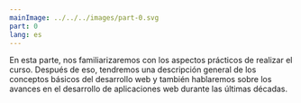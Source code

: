 ```yaml
---
mainImage: ../../../images/part-0.svg
part: 0
lang: es
---
```


<div class="intro">

En esta parte, nos familiarizaremos con los aspectos prácticos de realizar el curso. Después de eso, tendremos una descripción general de los conceptos básicos del desarrollo web y también hablaremos sobre los avances en el desarrollo de aplicaciones web durante las últimas décadas.

</div>
